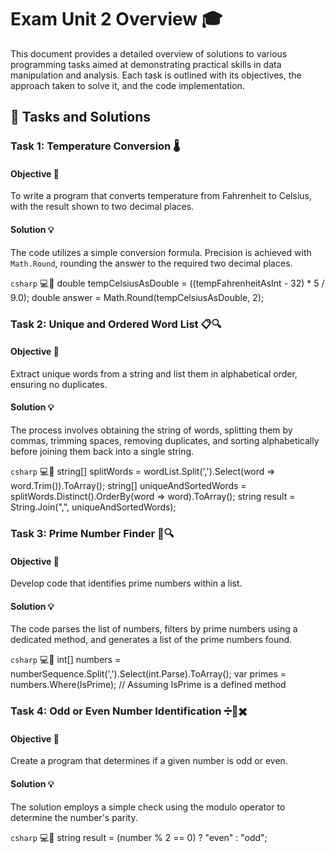 # Exam Unit 2 Overview 🎓

This document provides a detailed overview of solutions to various programming tasks aimed at demonstrating practical skills in data manipulation and analysis. Each task is outlined with its objectives, the approach taken to solve it, and the code implementation.

## 📝 Tasks and Solutions

### Task 1: Temperature Conversion 🌡️

#### Objective 🎯
To write a program that converts temperature from Fahrenheit to Celsius, with the result shown to two decimal places.

#### Solution 💡
The code utilizes a simple conversion formula. Precision is achieved with `Math.Round`, rounding the answer to the required two decimal places.

```csharp``` 💻🔷
double tempCelsiusAsDouble = ((tempFahrenheitAsInt - 32) * 5 / 9.0);
double answer = Math.Round(tempCelsiusAsDouble, 2);

### Task 2: Unique and Ordered Word List 📋🔍

#### Objective 🎯
Extract unique words from a string and list them in alphabetical order, ensuring no duplicates.

#### Solution 💡
The process involves obtaining the string of words, splitting them by commas, trimming spaces, removing duplicates, and sorting alphabetically before joining them back into a single string.

```csharp``` 💻🔷
string[] splitWords = wordList.Split(',').Select(word => word.Trim()).ToArray();
string[] uniqueAndSortedWords = splitWords.Distinct().OrderBy(word => word).ToArray();
string result = String.Join(",", uniqueAndSortedWords);

### Task 3: Prime Number Finder 🔢🔍

#### Objective 🎯
Develop code that identifies prime numbers within a list.

#### Solution 💡
The code parses the list of numbers, filters by prime numbers using a dedicated method, and generates a list of the prime numbers found.

```csharp``` 💻🔷
int[] numbers = numberSequence.Split(',').Select(int.Parse).ToArray();
var primes = numbers.Where(IsPrime); // Assuming IsPrime is a defined method

### Task 4: Odd or Even Number Identification ➗🔢✖️

#### Objective 🎯
Create a program that determines if a given number is odd or even.

#### Solution 💡
The solution employs a simple check using the modulo operator to determine the number's parity.

```csharp``` 💻🔷
string result = (number % 2 == 0) ? "even" : "odd";

